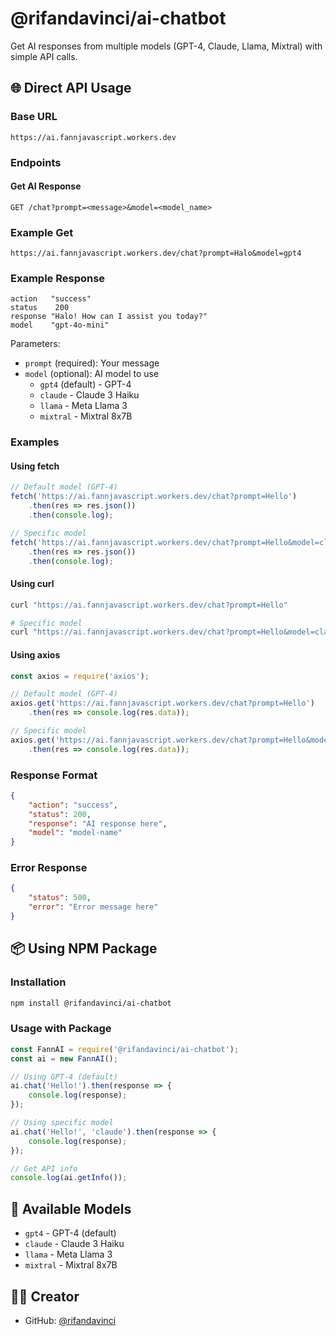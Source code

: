 
# @rifandavinci/ai-chatbot
Get AI responses from multiple models (GPT-4, Claude, Llama, Mixtral) with simple API calls.

## 🌐 Direct API Usage

### Base URL
```
https://ai.fannjavascript.workers.dev
```

### Endpoints

#### Get AI Response
```
GET /chat?prompt=<message>&model=<model_name>
```

### Example Get
```
https://ai.fannjavascript.workers.dev/chat?prompt=Halo&model=gpt4
```

### Example Response
```
action	 "success"
status	  200
response "Halo! How can I assist you today?"
model	 "gpt-4o-mini"
```

Parameters:
- `prompt` (required): Your message
- `model` (optional): AI model to use
  - `gpt4` (default) - GPT-4
  - `claude` - Claude 3 Haiku
  - `llama` - Meta Llama 3
  - `mixtral` - Mixtral 8x7B

### Examples

#### Using fetch
```javascript
// Default model (GPT-4)
fetch('https://ai.fannjavascript.workers.dev/chat?prompt=Hello')
    .then(res => res.json())
    .then(console.log);

// Specific model
fetch('https://ai.fannjavascript.workers.dev/chat?prompt=Hello&model=claude')
    .then(res => res.json())
    .then(console.log);
```

#### Using curl
```bash
curl "https://ai.fannjavascript.workers.dev/chat?prompt=Hello"

# Specific model
curl "https://ai.fannjavascript.workers.dev/chat?prompt=Hello&model=claude"
```

#### Using axios
```javascript
const axios = require('axios');

// Default model (GPT-4)
axios.get('https://ai.fannjavascript.workers.dev/chat?prompt=Hello')
    .then(res => console.log(res.data));

// Specific model
axios.get('https://ai.fannjavascript.workers.dev/chat?prompt=Hello&model=claude')
    .then(res => console.log(res.data));
```

### Response Format
```json
{
    "action": "success",
    "status": 200,
    "response": "AI response here",
    "model": "model-name"
}
```

### Error Response
```json
{
    "status": 500,
    "error": "Error message here"
}
```

## 📦 Using NPM Package

### Installation
```bash
npm install @rifandavinci/ai-chatbot
```

### Usage with Package
```javascript
const FannAI = require('@rifandavinci/ai-chatbot');
const ai = new FannAI();

// Using GPT-4 (default)
ai.chat('Hello!').then(response => {
    console.log(response);
});

// Using specific model
ai.chat('Hello!', 'claude').then(response => {
    console.log(response);
});

// Get API info
console.log(ai.getInfo());
```


## 📝 Available Models
- `gpt4` - GPT-4 (default)
- `claude` - Claude 3 Haiku
- `llama` - Meta Llama 3
- `mixtral` - Mixtral 8x7B

## 👨‍💻 Creator
- GitHub: [@rifandavinci](https://github.com/rifandavinci)